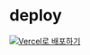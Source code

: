# deploy

[![Vercel로 배포하기](https://vercel.com/button)](https://vercel.com/new/clone?repository-url=https://github.com/mariojisoohwang/kakao-chatbot-skill-example)

